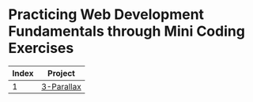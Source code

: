 <h1>Practicing Web Development Fundamentals through Mini Coding Exercises</h1>
<!DOCTYPE html>
<html lang="en">
<head>
<meta charset="UTF-8">
<meta name="viewport" content="width=device-width, initial-scale=1.0">
</head>
<body>

<table>
  <thead>
    <tr>
      <th>Index</th>
      <th>Project</th>
    </tr>
  </thead>
  <tbody>
    <tr>
      <td>1</td>
      <td><a href="https://3-parralax.netlify.app">3-Parallax</a></td>
    </tr>
    <tr>
  </tbody>
</table>

</body>
</html>
